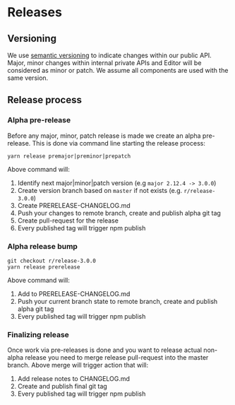 # Releases

## Versioning

We use [semantic versioning]((https://semver.org/)) to indicate changes within our public API.
Major, minor changes within internal private APIs and Editor will be considered as minor or patch.
We assume all components are used with the same version.

## Release process

### Alpha pre-release
Before any major, minor, patch release is made we create an alpha pre-release.
This is done via command line starting the release process:
```
yarn release premajor|preminor|prepatch
``` 

Above command will:
1. Identify next major|minor|patch version (e.g `major 2.12.4 -> 3.0.0`)
2. Create version branch based on `master` if not exists (e.g. `r/release-3.0.0`)
3. Create PRERELEASE-CHANGELOG.md
4. Push your changes to remote branch, create and publish alpha git tag
5. Create pull-request for the release
6. Every published tag will trigger npm publish

### Alpha release bump

```
git checkout r/release-3.0.0
yarn release prerelease
```

Above command will:
1. Add to PRERELEASE-CHANGELOG.md
2. Push your current branch state to remote branch, create and publish alpha git tag
3. Every published tag will trigger npm publish


### Finalizing release

Once work via pre-releases is done and you want to release actual non-alpha release you need to merge release pull-request into the master branch.
Above merge will trigger action that will:

1. Add release notes to CHANGELOG.md
2. Create and publish final git tag
3. Every published tag will trigger npm publish
